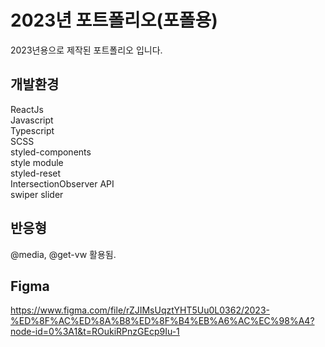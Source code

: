 # 2023년 포트폴리오(포폴용)
2023년용으로 제작된 포트폴리오 입니다. 

## 개발환경

ReactJs\
Javascript\
Typescript\
SCSS\
styled-components\
style module\
styled-reset\
IntersectionObserver API\
swiper slider


## 반응형 

@media, @get-vw 활용됨.

## Figma
https://www.figma.com/file/rZJIMsUqztYHT5Uu0L0362/2023-%ED%8F%AC%ED%8A%B8%ED%8F%B4%EB%A6%AC%EC%98%A4?node-id=0%3A1&t=ROukiRPnzGEcp9Iu-1


